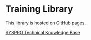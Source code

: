 # Training Library

This library is hosted on GitHub pages.

[SYSPRO Technical Knowledge Base](/TrainingDocs/SysproTechKnowledge.md)
